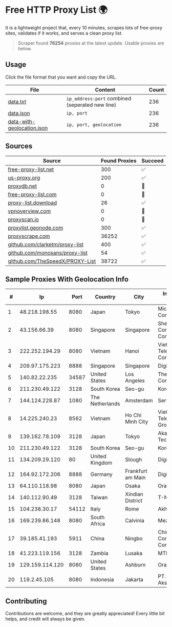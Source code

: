 
# Free HTTP Proxy List 🌍

It is a lightweight project that, every 10 minutes, scrapes lots of free-proxy sites, validates if it works, and serves a clean proxy list.


> Scraper found **76254** proxies at the latest update. Usable proxies are below.

## Usage

Click the file format that you want and copy the URL.


|File|Content|Count|
|----|-------|-----|
|[data.txt](https://raw.githubusercontent.com/themiralay/Proxy-List-World/master/data.txt)|`ip_address:port` combined (seperated new line)|236|
|[data.json](https://raw.githubusercontent.com/themiralay/Proxy-List-World/master/data.json)|`ip, port`|236|
|[data-with-geolocation.json](https://raw.githubusercontent.com/themiralay/Proxy-List-World/master/data-with-geolocation.json)|`ip, port, geolocation`|236|

## Sources

|Source|Found Proxies|Succeed|
|------|-------------|-------|
|[free-proxy-list.net](https://free-proxy-list.net)|300|✅|
|[us-proxy.org](https://www.us-proxy.org)|200|✅|
|[proxydb.net](http://proxydb.net)|0|🚫|
|[free-proxy-list.com](https://free-proxy-list.com/?page=&port=&type%5B%5D=http&type%5B%5D=https&up_time=0&search=Search)|0|🚫|
|[proxy-list.download](https://www.proxy-list.download/HTTP)|26|✅|
|[vpnoverview.com](https://vpnoverview.com/privacy/anonymous-browsing/free-proxy-servers)|0|🚫|
|[proxyscan.io](https://www.proxyscan.io)|0|🚫|
|[proxylist.geonode.com](https://proxylist.geonode.com/api/proxy-list?limit=300&page=1&sort_by=lastChecked&sort_type=desc&protocols=http,https)|300|✅|
|[proxyscrape.com](https://api.proxyscrape.com/v2/?request=displayproxies&protocol=http&timeout=10000&country=all&ssl=all&anonymity=all)|36252|✅|
|[github.com/clarketm/proxy-list](https://raw.githubusercontent.com/clarketm/proxy-list/master/proxy-list-raw.txt)|400|✅|
|[github.com/monosans/proxy-list](https://raw.githubusercontent.com/monosans/proxy-list/main/proxies/http.txt)|54|✅|
|[github.com/TheSpeedX/PROXY-List](https://raw.githubusercontent.com/TheSpeedX/PROXY-List/master/http.txt)|38722|✅|


## Sample Proxies With Geolocation Info

|#|Ip|Port|Country|City|Internet Service Provider|
|-|--|----|-------|----|-------------------------|
|1|48.218.198.55|8080|Japan|Tokyo|Microsoft Corporation|
|2|43.156.66.39|8080|Singapore|Singapore|Shenzhen Tencent Computer Systems Company Limited|
|3|222.252.194.29|8080|Vietnam|Hanoi|VietNam Post and Telecom Corporation|
|4|209.97.175.223|8888|Singapore|Singapore|DigitalOcean, LLC|
|5|140.82.22.235|34587|United States|Los Angeles|The Constant Company|
|6|211.230.49.122|3128|South Korea|Seo-gu|Korea Telecom|
|7|144.124.228.87|1080|The Netherlands|Amsterdam|Servers Tech Fzco|
|8|14.225.240.23|8562|Vietnam|Ho Chi Minh City|Vietnam Posts and Telecommunications Group|
|9|139.162.78.109|3128|Japan|Tokyo|Akamai Technologies, Inc.|
|10|211.230.49.122|3128|South Korea|Seo-gu|Korea Telecom|
|11|134.209.29.120|80|United Kingdom|Slough|DigitalOcean, LLC|
|12|164.92.172.206|8888|Germany|Frankfurt am Main|DigitalOcean, LLC|
|13|64.110.118.98|8080|Japan|Osaka|Oracle Corporation|
|14|140.112.90.49|3128|Taiwan|Xindian District|T-NTU.EDU.TW|
|15|104.238.30.17|54112|Italy|Rome|AkhaliNet LLC|
|16|169.239.86.148|8080|South Africa|Calvinia|Mezobyte (Pty) LTD|
|17|39.185.41.193|5911|China|Ningbo|China Mobile Communications Corporation|
|18|41.223.119.156|3128|Zambia|Lusaka|MTN Zambia|
|19|129.159.114.120|8080|United States|Ashburn|Oracle Corporation|
|20|119.2.45.105|8080|Indonesia|Jakarta|PT. Laxo Global Akses|



## Contributing

Contributions are welcome, and they are greatly appreciated! Every
little bit helps, and credit will always be given.

